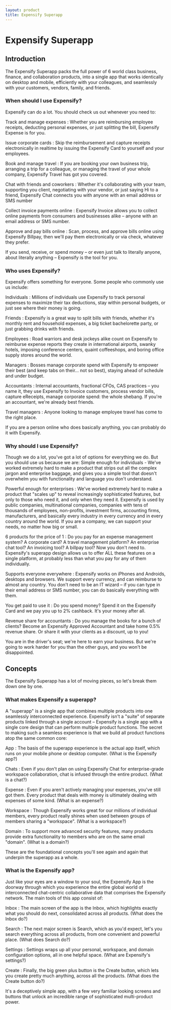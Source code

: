 ```yaml
---
layout: product
title: Expensify Superapp
---
```

# Expensify Superapp

## Introduction
The Expensify Superapp packs the full power of 6 world class business, finance, and collaboration products, into a single app that works identically on desktop and mobile, efficiently with your colleagues, and seamlessly with your customers, vendors, family, and friends.

### When should I use Expensify?
Expensify can do a lot.  You should check us out whenever you need to:

Track and manage expenses
: Whether you are reimbursing employee receipts, deducting personal expenses, or just splitting the bill, Expensify Expense is for you.

Issue corporate cards
: Skip the reimbursement and capture receipts electronically in realtime by issuing the Expensify Card to yourself and your employees.

Book and manage travel
: If you are booking your own business trip, arranging a trip for a colleague, or managing the travel of your whole company, Expensify Travel has got you covered.

Chat with friends and coworkers
: Whether it's collaborating with your team, supporting you client, negotiating with your vendor, or just saying Hi to a friend, Expensify Chat connects you with anyone with an email address or SMS number

Collect invoice payments online
: Expensify Invoice allows you to collect online payments from consumers and businesses alike – anyone with an email address or SMS number.

Approve and pay bills online
: Scan, process, and approve bills online using Expensify Billpay, then we'll pay them electronically or via check, whatever they prefer.

If you send, receive, or spend money – or even just talk to literally anyone, about literally anything – Expensify is the tool for you.

### Who uses Expensify?
Expensify offers something for everyone.  Some people who commonly use us include:

Individuals
: Millions of individuals use Expensify to track personal expenses to maximize their tax deductions, stay within personal budgets, or just see where their money is going.

Friends
: Expensify is a great way to split bills with friends, whether it's monthly rent and household expenses, a big ticket bachelorette party, or just grabbing drinks with friends.

Employees
: Road warriors and desk jockeys alike count on Expensify to reimburse expense reports they create in international airports, swanky hotels, imposing conference centers, quaint coffeeshops, and boring office supply stores around the world.

Managers
: Bosses manage corporate spend with Expensify to empower their best (and keep tabs on their… not so best), staying ahead of schedule and under budget.

Accountants
: Internal accountants, fractional CFOs, CAS practices – you name it, they use Expensify to Invoice customers, process vendor bills, capture eReceipts, manage corporate spend: the whole shebang.  If you're an accountant, we're already best friends.  

Travel managers
: Anyone looking to manage employee travel has come to the right place.

If you are a person online who does basically anything, you can probably do it with Expensify.

### Why should I use Expensify?
Though we do a lot, you've got a lot of options for everything we do.  But you should use us because we are:
Simple enough for individuals - We've worked extremely hard to make a product that strips out all the complex jargon and enterprise baggage, and gives you a simple tool that doesn't overwhelm you with functionality and language you don't understand.

Powerful enough for enterprises
: We've worked extremely hard to make a product that "scales up" to reveal increasingly sophisticated features, but only to those who need it, and only when they need it.  Expensify is used by public companies, multinational companies, companies with tens of thousands of employees, non-profits, investment firms, accounting firms, manufacturers, and basically every industry in every currency and in every country around the world.  If you are a company, we can support your needs, no matter how big or small.

6 products for the price of 1
: Do you pay for an expense management system?  A corporate card?  A travel management platform?  An enterprise chat tool?  An invoicing tool?  A billpay tool?  Now you don't need to.  Expensify's superapp design allows us to offer ALL these features on a single platform, at probably less than what you pay for any of them individually.

Supports everyone everywhere
: Expensify works on iPhones and Androids, desktops and browsers.  We support every currency, and can reimburse to almost any country.  You don't need to be an IT wizard – if you can type in their email address or SMS number, you can do basically everything with them.

You get paid to use it
: Do you spend money?  Spend it on the Expensify Card and we pay you up to 2% cashback.  It's your money after all.

Revenue share for accountants
: Do you manage the books for a bunch of clients?  Become an Expensify Approved Accountant and take home 0.5% revenue share.  Or share it with your clients as a discount, up to you!

You are in the driver's seat; we're here to earn your business.  But we're going to work harder for you than the other guys, and you won't be disappointed.

## Concepts
The Expensify Superapp has a lot of moving pieces, so let's break them down one by one.

### What makes Expensify a superapp?
A "superapp" is a single app that combines multiple products into one seamlessly interconnected experience.  Expensify isn't a "suite" of separate products linked through a single account – Expensify is a single app with a single core design that can perform multiple product functions.  The secret to making such a seamless experience is that we build all product functions atop the same common core:

App
: The basis of the superapp experience is the actual app itself, which runs on your mobile phone or desktop computer.  (What is the Expensify app?)

Chats
: Even if you don't plan on using Expensify Chat for enterprise-grade workspace collaboration, chat is infused through the entire product.  (What is a chat?)

Expense
: Even if you aren't actively managing your expenses, you've still got them.  Every product that deals with money is ultimately dealing with expenses of some kind.  (What is an expense?)

Workspace
: Though Expensify works great for our millions of individual members, every product really shines when used between groups of members sharing a "workspace".  (What is a workspace?)

Domain
: To support more advanced security features, many products provide extra functionality to members who are on the same email "domain".  (What is a  domain?)

These are the foundational concepts you'll see again and again that underpin the superapp as a whole.

### What is the Expensify app?
Just like your eyes are a window to your soul, the Expensify App is the doorway through which you experience the entire global world of interconnected chat-centric collaborative data that comprises the Expensify network.  The main tools of this app consist of:

Inbox
: The main screen of the app is the Inbox, which highlights exactly what you should do next, consolidated across all products.  (What does the Inbox do?)

Search
: The next major screen is Search, which as you'd expect, let's you search everything across all products, from one convenient and powerful place.  (What does Search do?)

Settings
: Settings wraps up all your personal, workspace, and domain configuration options, all in one helpful space.  (What are Expensify's settings?)

Create
: Finally, the big green plus button is the Create button, which lets you create pretty much anything, across all the products.  (What does the Create button do?)

It's a deceptively simple app, with a few very familiar looking screens and buttons that unlock an incredible range of sophisticated multi-product power.

